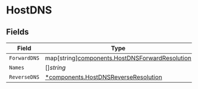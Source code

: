 # HostDNS


## Fields

| Field                                                                                                 | Type                                                                                                  | Required                                                                                              | Description                                                                                           |
| ----------------------------------------------------------------------------------------------------- | ----------------------------------------------------------------------------------------------------- | ----------------------------------------------------------------------------------------------------- | ----------------------------------------------------------------------------------------------------- |
| `ForwardDNS`                                                                                          | map[string][components.HostDNSForwardResolution](../../models/components/hostdnsforwardresolution.md) | :heavy_minus_sign:                                                                                    | N/A                                                                                                   |
| `Names`                                                                                               | []*string*                                                                                            | :heavy_minus_sign:                                                                                    | N/A                                                                                                   |
| `ReverseDNS`                                                                                          | [*components.HostDNSReverseResolution](../../models/components/hostdnsreverseresolution.md)           | :heavy_minus_sign:                                                                                    | N/A                                                                                                   |
